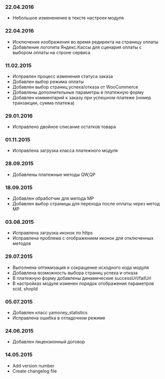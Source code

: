 ### 22.04.2016
* Небольшое измененение в тексте настроек модуля

### 22.04.2016
* Исключение изображения во время редиректа на страницу оплаты
* Добавление логотипа Яндекс.Кассы для сценария оплаты с выбором оплаты на строне сервиса

### 11.02.2015
* Исправлен процесс изменения статуса заказа
* Добавлен выбор режима оплаты
* Добавлен выбор страниц успеха/отказа от WooCommerce
* Добавлены дополнительные параметры в платежную форму
* Добавлен комментарий к заказу при успешном платеже (номер транзакции, сумма платежа)

### 29.01.2016
* Исправлено двойное списание остатков товара

### 01.11.2015
* Исправлена загрузка класса платежного модуля

### 28.09.2015
* Добавлены платежные методы QW,QP

### 18.09.2015
* Добавлен обработчик для метода MP
* Добавлен выбор страницы для перехода после оплаты через метод MP

### 03.08.2015
* Исправлена загрузка иконок по https
* Исправлена проблема с отображением иконок для отключенных методов

### 29.07.2015
* Выполнена оптимизация и сокращение исходного кода модуля
* Добавлена возможность выбора страниц успеха и отказа
* В платежную форму добавлены динамические successUrl/failUrl
* В настройках модуля изменен порядок отображения параметров scid, shopId

### 05.07.2015
* Добавлен класс yamoney_statistics
* Исправлена ошибка в отладочном режиме

### 24.06.2015
* Добавлен лицензионный договор

### 14.05.2015
* Add version number
* Create changelog file
